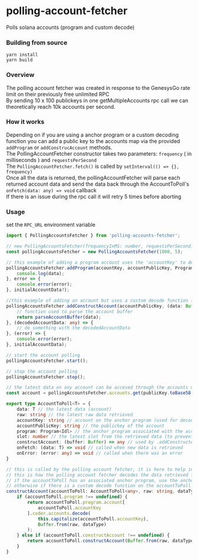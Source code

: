 # polling-account-fetcher
Polls solana accounts (program and custom decode)

### Building from source

```
yarn install
yarn build
```

### Overview

The polling account fetcher was created in response to the GenesysGo rate limit on their previously free unlimited RPC  
By sending 10 x 100 publickeys in one getMultipleAccounts rpc call we can theoretically reach 10k accounts per second.

### How it works

Depending on if you are using a anchor program or a custom decoding function you can add a public key to the accounts map via the provided `addProgram` or `addConstrucAccount` methods.  
The PollingAccountFetcher constructor takes two parameters: `frequency` ( in milliseconds ) and `requestsPerSecond`  
The `PollingAccountFetcher.fetch()` is called by `setInterval(() => {}, frequency)`  
Once all the data is returned, the pollingAccountFetcher will parse each returned account data and send the data back through the AccountToPoll's `onFetch(data: any) => void` callback  
If there is an issue during the rpc call it will retry 5 times before aborting

### Usage

set the `RPC_URL` environment variable

```ts
import { PollingAccountsFetcher } from 'polling-accounts-fetcher';

// new PollingAccountsFetcher(frequencyInMS: number, requestsPerSecond: number)
const pollingAccountsFetcher = new PollingAccountsFetcher(1000, 5);

// this example of adding a program account uses the 'accountKey' to decode the data received from the getMultipleAccounts rpc call
pollingAccountsFetcher.addProgram(accountKey, accountPublicKey, Program<Idl>, (data : any) => {
    console.log(data);
}, error => {
    console.error(error);
}, initialAccountData?);

//this example of adding an account but uses a custom decode function (not an anchor program)
pollingAccountsFetcher.addConstructAccount(accountPublicKey, (data: Buffer) => {
    // function used to parse the account buffer
    return parseAccountBuffer(data);
}, (decodedAccountData: any) => {
    // do something with the decodedAccountData
}, (error) => {
    console.error(error);
}, initialAccountData);

// start the account polling
pollingAccountsFetcher.start();

// stop the account polling
pollingAccountsFetcher.stop();

// the latest data on any account can be accesed through the accounts map: Map<string, AccountToPoll<T>>
const account = pollingAccountsFetcher.accounts.get(publicKey.toBase58())
```


```ts
export type AccountToPoll<T> = {
    data: T // the latest data (account)
    raw: string // the latest raw data retrieved
    accountKey: string // account on the anchor program (used for decoding the buffer data returned by the rpc call)
    accountPublicKey: string // the publickey of the account
    program: Program<Idl> // the anchor program associated with the account
    slot: number // the latest slot from the retrieved data (to prevent updating to old data)
    constructAccount: (buffer: Buffer) => any // used by .addConstructAccount
    onFetch: (data: T) => void // called when new data is retrieved 
    onError: (error: any) => void // called when there was an error
}
```

```ts
// this is called by the polling account fetcher, it is here to help in understanding of how the polling account fetcher works
// this is how the polling account fetcher decodes the data retrieved from the RPC call
// if the accountToPoll has an associated anchor program, use the anchor program to decode the account
// otherwise if there is a custom decode function on the accountToPoll use that
constructAccount(accountToPoll: AccountToPoll<any>, raw: string, dataType: BufferEncoding) : any {
    if (accountToPoll.program !== undefined) {
        return accountToPoll.program.account[
            accountToPoll.accountKey
        ].coder.accounts.decode(
            this.capitalize(accountToPoll.accountKey),
            Buffer.from(raw, dataType)
        );
    } else if (accountToPoll.constructAccount !== undefined) {
        return accountToPoll.constructAccount(Buffer.from(raw, dataType));
    }
}
```

